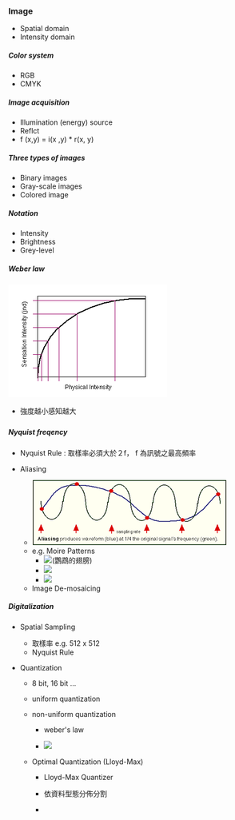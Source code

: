 ### Image

* Spatial domain
* Intensity domain

##### Color system

* RGB
* CMYK

##### Image acquisition

* Illumination \(energy\)  source
* Reflct
* f \(x,y\) = i\(x ,y\)  \* r\(x, y\) 

##### Three  types  of  images

* Binary  images
* Gray-scale images
* Colored image

##### Notation

* Intensity
* Brightness
* Grey-level

##### Weber law

![](/assets/download.gif)

* 強度越小感知越大

##### 

##### Nyquist freqency

* Nyquist Rule : 取樣率必須大於２f， f 為訊號之最高頻率

* Aliasing

  * ![](/assets/download.png)
  * e.g. Moire Patterns
    * ![](https://upload.wikimedia.org/wikipedia/commons/thumb/1/16/Moire_on_parrot_feathers.jpg/160px-Moire_on_parrot_feathers.jpg)\(鸚鵡的翅膀\)
    * ![](https://insaneimpact.com/wp-content/uploads/2017/11/moire-gif.gif)
    * ![](https://swannsmith.com/wp-content/uploads/2013/04/concentric-lines.gif)
  * Image De-mosaicing

##### Digitalization

* Spatial Sampling
  * 取樣率 e.g. 512 x 512
  * Nyquist Rule
* Quantization

  * 8 bit, 16 bit ...

  * uniform quantization

  * non-uniform quantization

    * weber's law

    * ![](https://analogquantized.files.wordpress.com/2013/02/nonuniform_sampling.png?w=768&h=351)

  * Optimal Quantization \(Lloyd-Max\)

    * Lloyd-Max Quantizer

    * 依資料型態分佈分割

    * 



